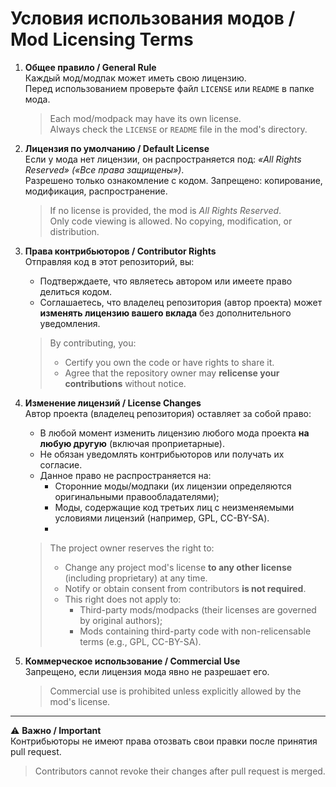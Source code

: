 # Условия использования модов / Mod Licensing Terms

1. **Общее правило / General Rule**  
   Каждый мод/модпак может иметь свою лицензию.  
   Перед использованием проверьте файл `LICENSE` или `README` в папке мода.
   > Each mod/modpack may have its own license.  
   > Always check the `LICENSE` or `README` file in the mod's directory.

2. **Лицензия по умолчанию / Default License**  
   Если у мода нет лицензии, он распространяется под: *«All Rights Reserved» («Все права защищены»)*.  
   Разрешено только ознакомление с кодом. Запрещено: копирование, модификация, распространение.  
   > If no license is provided, the mod is *All Rights Reserved*.  
   > Only code viewing is allowed. No copying, modification, or distribution.

3. **Права контрибьюторов / Contributor Rights**  
   Отправляя код в этот репозиторий, вы:
    - Подтверждаете, что являетесь автором или имеете право делиться кодом.
    - Соглашаетесь, что владелец репозитория (автор проекта) может **изменять лицензию вашего вклада** без дополнительного уведомления.
   > By contributing, you:
   > - Certify you own the code or have rights to share it.
   > - Agree that the repository owner may **relicense your contributions** without notice.

4. **Изменение лицензий / License Changes**  
   Автор проекта (владелец репозитория) оставляет за собой право:
    - В любой момент изменить лицензию любого мода проекта **на любую другую** (включая проприетарные).
    - Не обязан уведомлять контрибьюторов или получать их согласие.
    - Данное право не распространяется на:
      - Сторонние моды/модпаки (их лицензии определяются оригинальными правообладателями);
      - Моды, содержащие код третьих лиц с неизменяемыми условиями лицензий (например, GPL, CC-BY-SA).
      - 
   > The project owner reserves the right to:
   > - Change any project mod's license **to any other license** (including proprietary) at any time.
   > - Notify or obtain consent from contributors **is not required**.
   > - This right does not apply to:
   >   - Third-party mods/modpacks (their licenses are governed by original authors);
   >   - Mods containing third-party code with non-relicensable terms (e.g., GPL, CC-BY-SA).

5. **Коммерческое использование / Commercial Use**  
   Запрещено, если лицензия мода явно не разрешает его.
   > Commercial use is prohibited unless explicitly allowed by the mod's license.

---

⚠ **Важно / Important**  
Контрибьюторы не имеют права отозвать свои правки после принятия pull request.
> Contributors cannot revoke their changes after pull request is merged.
